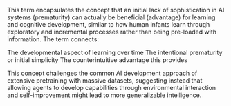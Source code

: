 This term encapsulates the concept that an initial lack of sophistication in AI systems (prematurity) can actually be beneficial (advantage) for learning and cognitive development, similar to how human infants learn through exploratory and incremental processes rather than being pre-loaded with information.
The term connects:

The developmental aspect of learning over time
The intentional prematurity or initial simplicity
The counterintuitive advantage this provides

This concept challenges the common AI development approach of extensive pretraining with massive datasets, suggesting instead that allowing agents to develop capabilities through environmental interaction and self-improvement might lead to more generalizable intelligence.